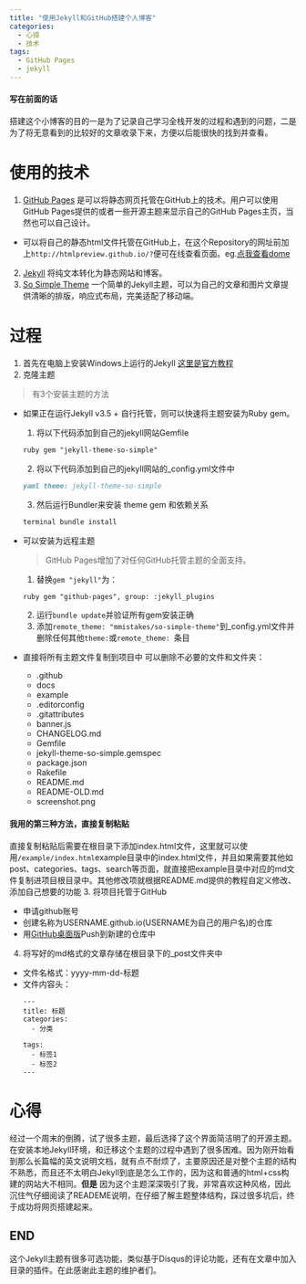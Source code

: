 ```yaml
---
title: "使用Jekyll和GitHub搭建个人博客"
categories:
  - 心得
  - 技术
tags:
  - GitHub Pages
  - jekyll
---
```


#### 写在前面的话
搭建这个小博客的目的一是为了记录自己学习全栈开发的过程和遇到的问题，二是为了将无意看到的比较好的文章收录下来，方便以后能很快的找到并查看。

# 使用的技术
1. [GitHub Pages](https://pages.github.com/) 是可以将静态网页托管在GitHub上的技术。用户可以使用GitHub Pages提供的或者一些开源主题来显示自己的GitHub Pages主页，当然也可以自己设计。
  + 可以将自己的静态html文件托管在GitHub上，在这个Repository的网址前加上```http://htmlpreview.github.io/?```便可在线查看页面。eg.[点我查看dome](http://htmlpreview.github.io/?https://github.com/KangRB/2017.12-ke-cheng-shi-ji/blob/master/index.html)
2. [Jekyll](https://www.jekyll.com.cn/) 将纯文本转化为静态网站和博客。
3. [So Simple Theme](https://github.com/mmistakes/so-simple-theme) 一个简单的Jekyll主题，可以为自己的文章和图片文章提供清晰的排版，响应式布局，完美适配了移动端。

# 过程
1. 首先在电脑上安装Windows上运行的Jekyll [这里是官方教程](http://jekyll-windows.juthilo.com/1-ruby-and-devkit/)
2. 克隆主题
> 有3个安装主题的方法

  + 如果正在运行Jekyll v3.5 + 自行托管，则可以快速将主题安装为Ruby gem。
    1. 将以下代码添加到自己的jekyll网站Gemfile
    ```markdown
    ruby gem "jekyll-theme-so-simple"
    ```
    2. 将以下代码添加到自己的jekyll网站的_config.yml文件中
    ```markdown
    yaml theme: jekyll-theme-so-simple
    ```
    3. 然后运行Bundler来安装 theme gem 和依赖关系
    ```markdown
    terminal bundle install
    ```

  + 可以安装为远程主题
    >GitHub Pages增加了对任何GitHub托管主题的全面支持。

    1. 替换```gem "jekyll"```为：
    ```markdown
    ruby gem "github-pages", group: :jekyll_plugins
    ```
    2. 运行```bundle update```并验证所有gem安装正确
    3. 添加```remote_theme: "mmistakes/so-simple-theme"```到_config.yml文件并删除任何其他```theme:```或```remote_theme: ```条目

  + 直接将所有主题文件复制到项目中
    可以删除不必要的文件和文件夹：
    + .github
    + docs
    + example
    + .editorconfig
    + .gitattributes
    + banner.js
    + CHANGELOG.md
    + Gemfile
    + jekyll-theme-so-simple.gemspec
    + package.json
    + Rakefile
    + README.md
    + README-OLD.md
    + screenshot.png

  #### 我用的第三种方法，直接复制粘贴
  直接复制粘贴后需要在根目录下添加index.html文件，这里就可以使用```/example/index.html```example目录中的index.html文件，并且如果需要其他如post、categories、tags、search等页面，就直接把example目录中对应的md文件复制进项目根目录中。其他修改项就根据README.md提供的教程自定义修改、添加自己想要的功能
3. 将项目托管于GitHub
  + 申请github账号
  + 创建名称为USERNAME.github.io(USERNAME为自己的用户名)的仓库
  + 用[GitHub桌面版](https://desktop.github.com/)Push到新建的仓库中

4. 将写好的md格式的文章存储在根目录下的_post文件夹中
  + 文件名格式：yyyy-mm-dd-标题
  + 文件内容头：
    ```
    ---
    title: 标题
    categories:
      - 分类

    tags:
      - 标签1
      - 标签2
    ---
    ```

# 心得
经过一个周末的倒腾，试了很多主题，最后选择了这个界面简洁明了的开源主题。在安装本地Jekyll环境，和迁移这个主题的过程中遇到了很多困难。因为刚开始看到那么长篇幅的英文说明文档，就有点不耐烦了，主要原因还是对整个主题的结构不熟悉，而且还不太明白Jekyll到底是怎么工作的，因为这和普通的html+css构建的网站大不相同。**但是** 因为这个主题深深吸引了我，非常喜欢这种风格，因此沉住气仔细阅读了READEME说明，在仔细了解主题整体结构，踩过很多坑后，终于成功将网页搭建起来。
## END
这个Jekyll主题有很多可选功能，类似基于Disqus的评论功能，还有在文章中加入目录的插件。在此感谢此主题的维护者们。
